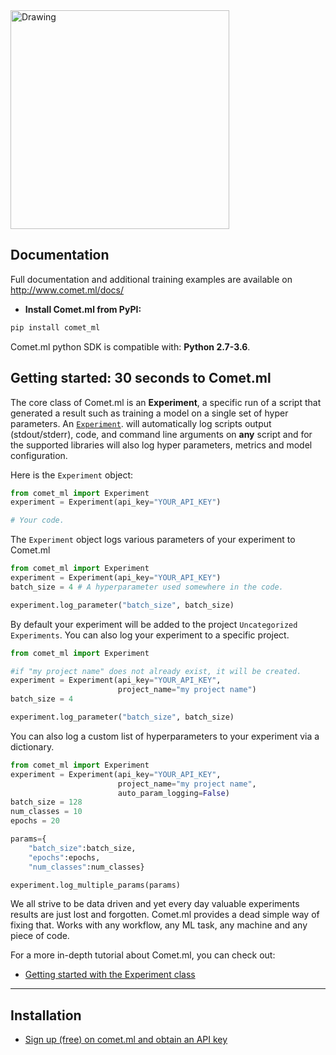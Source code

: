 <img src="https://comet.ml/images/logo_comet_light.png" alt="Drawing" style="width: 350px;"/>


## Documentation 

Full documentation and additional training examples are available on http://www.comet.ml/docs/


- **Install Comet.ml from PyPI:**

```sh
pip install comet_ml
```
Comet.ml python SDK is compatible with: __Python 2.7-3.6__.



## Getting started: 30 seconds to Comet.ml 

The core class of Comet.ml is an  __Experiment__, a specific run of a script that generated a result such as training a model
  on a single set of hyper parameters. An [`Experiment`](Experiment/#experiment). will automatically
   log scripts output (stdout/stderr), code, and command line arguments on __any__ script and for the supported libraries will also log
    hyper parameters, metrics and model configuration. 

Here is the `Experiment` object:

```python
from comet_ml import Experiment
experiment = Experiment(api_key="YOUR_API_KEY")

# Your code.
```

The `Experiment` object logs various parameters of your experiment to Comet.ml
```python
from comet_ml import Experiment
experiment = Experiment(api_key="YOUR_API_KEY")
batch_size = 4 # A hyperparameter used somewhere in the code.

experiment.log_parameter("batch_size", batch_size) 
```

By default your experiment will be added to the project `Uncategorized Experiments`. You can also log your experiment to a specific project.
```python
from comet_ml import Experiment

#if "my project name" does not already exist, it will be created.
experiment = Experiment(api_key="YOUR_API_KEY",
                        project_name="my project name")
batch_size = 4 

experiment.log_parameter("batch_size", batch_size) 
```


You can also log a custom list of hyperparameters to your experiment via a dictionary.
```python
from comet_ml import Experiment
experiment = Experiment(api_key="YOUR_API_KEY",
                        project_name="my project name",
                        auto_param_logging=False)
batch_size = 128
num_classes = 10
epochs = 20

params={
    "batch_size":batch_size,
    "epochs":epochs,
    "num_classes":num_classes}

experiment.log_multiple_params(params)
```

We all strive to be data driven and yet every day valuable experiments results are just lost and forgotten. Comet.ml provides
a dead simple way of fixing that. Works with any workflow, any ML task, any machine and any piece of code.

For a more in-depth tutorial about Comet.ml, you can check out:

- [Getting started with the Experiment class](Experiment/#experiment)

----------------


## Installation

- [Sign up (free) on comet.ml and obtain an API key](https://www.comet.ml)


